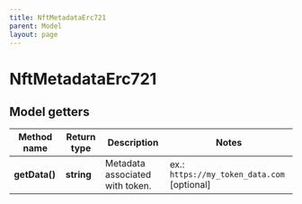 ```yaml
---
title: NftMetadataErc721
parent: Model
layout: page
---
```


# NftMetadataErc721

## Model getters

Method name | Return type | Description | Notes
------------ | ------------- | ------------- | -------------
**getData()** | **string** | Metadata associated with token. | ex.: `https://my_token_data.com` [optional]

